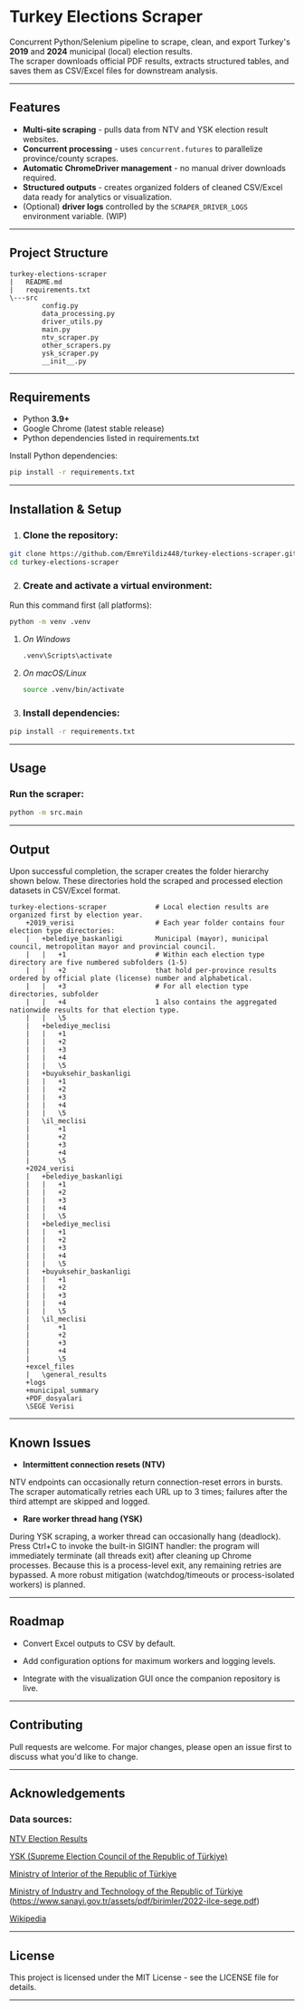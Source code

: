 # Turkey Elections Scraper

Concurrent Python/Selenium pipeline to scrape, clean, and export Turkey's **2019** and **2024** municipal (local) election results.  
The scraper downloads official PDF results, extracts structured tables, and saves them as CSV/Excel files for downstream analysis.

---

## Features
- **Multi-site scraping** - pulls data from NTV and YSK election result websites.
- **Concurrent processing** - uses `concurrent.futures` to parallelize province/county scrapes.
- **Automatic ChromeDriver management** - no manual driver downloads required.
- **Structured outputs** - creates organized folders of cleaned CSV/Excel data ready for analytics or visualization.
- (Optional) **driver logs** controlled by the `SCRAPER_DRIVER_LOGS` environment variable. (WIP)

---

## Project Structure
```
turkey-elections-scraper
|   README.md
|   requirements.txt
\---src
        config.py
        data_processing.py
        driver_utils.py
        main.py
        ntv_scraper.py
        other_scrapers.py
        ysk_scraper.py
        __init__.py
```
---

## Requirements
* Python **3.9+**  
* Google Chrome (latest stable release)
* Python dependencies listed in requirements.txt

Install Python dependencies:
```bash
pip install -r requirements.txt
```
---
## Installation & Setup

1. ### Clone the repository:
```bash
git clone https://github.com/EmreYildiz448/turkey-elections-scraper.git
cd turkey-elections-scraper
```

2. ### Create and activate a virtual environment:

Run this command first (all platforms):
```bash
python -m venv .venv
```

1. *On Windows*

    ```bash
    .venv\Scripts\activate
    ```

2. *On macOS/Linux*

    ```bash
    source .venv/bin/activate
    ```

3. ### Install dependencies:
```bash
pip install -r requirements.txt
```
---
## Usage

### Run the scraper:
```bash
python -m src.main
```
---
## Output

Upon successful completion, the scraper creates the folder hierarchy shown below.
These directories hold the scraped and processed election datasets in CSV/Excel format.

```
turkey-elections-scraper            # Local election results are organized first by election year.
    +2019_verisi                    # Each year folder contains four election type directories: 
    |   +belediye_baskanligi        Municipal (mayor), municipal council, metropolitan mayor and provincial council.
    |   |   +1                      # Within each election type directory are five numbered subfolders (1-5) 
    |   |   +2                      that hold per-province results ordered by official plate (license) number and alphabetical.
    |   |   +3                      # For all election type directories, subfolder 
    |   |   +4                      1 also contains the aggregated nationwide results for that election type.
    |   |   \5
    |   +belediye_meclisi           
    |   |   +1                      
    |   |   +2
    |   |   +3
    |   |   +4
    |   |   \5
    |   +buyuksehir_baskanligi      
    |   |   +1
    |   |   +2
    |   |   +3
    |   |   +4
    |   |   \5
    |   \il_meclisi                 
    |       +1
    |       +2
    |       +3
    |       +4
    |       \5
    +2024_verisi
    |   +belediye_baskanligi
    |   |   +1
    |   |   +2
    |   |   +3
    |   |   +4
    |   |   \5
    |   +belediye_meclisi
    |   |   +1
    |   |   +2
    |   |   +3
    |   |   +4
    |   |   \5
    |   +buyuksehir_baskanligi
    |   |   +1
    |   |   +2
    |   |   +3
    |   |   +4
    |   |   \5
    |   \il_meclisi
    |       +1
    |       +2
    |       +3
    |       +4
    |       \5
    +excel_files
    |   \general_results
    +logs
    +municipal_summary
    +PDF_dosyalari
    \SEGE Verisi
```
---
## Known Issues

- **Intermittent connection resets (NTV)**

NTV endpoints can occasionally return connection-reset errors in bursts. The scraper automatically retries each URL up to 3 times; failures after the third attempt are skipped and logged.

- **Rare worker thread hang (YSK)**

During YSK scraping, a worker thread can occasionally hang (deadlock).
Press Ctrl+C to invoke the built-in SIGINT handler: the program will immediately terminate (all threads exit) after cleaning up Chrome processes. Because this is a process-level exit, any remaining retries are bypassed. A more robust mitigation (watchdog/timeouts or process-isolated workers) is planned.

---
## Roadmap

- Convert Excel outputs to CSV by default.

- Add configuration options for maximum workers and logging levels.

- Integrate with the visualization GUI once the companion repository is live.

---

## Contributing

Pull requests are welcome. For major changes, please open an issue first to discuss what you'd like to change.

---

## Acknowledgements

### Data sources:

[NTV Election Results](https://secim.ntv.com.tr/sitemap.xml)

[YSK (Supreme Election Council of the Republic of Türkiye)](https://acikveri.ysk.gov.tr/anasayfa)

[Ministry of Interior of the Republic of Türkiye](https://www.e-icisleri.gov.tr/Anasayfa/MulkiIdariBolumleri.aspx)

[Ministry of Industry and Technology of the Republic of Türkiye](https://www.sanayi.gov.tr/assets/pdf/birimler/2017-il-sege.pdf) (https://www.sanayi.gov.tr/assets/pdf/birimler/2022-ilce-sege.pdf)

[Wikipedia](https://tr.wikipedia.org/wiki/2024_Türkiye_yerel_seçimleri)

---

## License

This project is licensed under the MIT License - see the LICENSE file for details.

---

